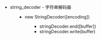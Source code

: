 <ul>
<li>string_decoder - 字符串解码器
<ul>
<ul>
<li>new StringDecoder([encoding])
<ul>
<ul>
<li>stringDecoder.end([buffer])</li>
<li>stringDecoder.write(buffer)</li>
</ul>
</ul>
</li>
</ul>
</ul>
</li>
</ul>

